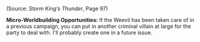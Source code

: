 
(Source: *Storm King’s Thunder*, Page 97)

**Micro-Worldbuilding Opportunities:** If the Weevil has been taken care of in a previous campaign, you can put in another criminal villain at large for the party to deal with. I'll probably create one in a future issue.
